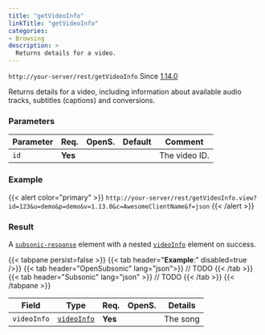 ```yaml
---
title: "getVideoInfo"
linkTitle: "getVideoInfo"
categories:
- Browsing
description: >
  Returns details for a video.
---
```


`http://your-server/rest/getVideoInfo` Since [1.14.0](../../subsonic-versions)

Returns details for a video, including information about available audio tracks, subtitles (captions) and conversions.

### Parameters

| Parameter | Req. | OpenS. | Default | Comment |
| --- | --- | --- | --- | --- |
| `id` | **Yes** |  |   | The video ID. |

### Example

{{< alert color="primary" >}} `http://your-server/rest/getVideoInfo.view?id=123&u=demo&p=demo&v=1.13.0&c=AwesomeClientName&f=json` {{< /alert >}}

### Result

A [`subsonic-response`](../../responses/subsonic-response) element with a nested [`videoInfo`](../../responses/videoinfo) element on success.

{{< tabpane persist=false >}}
{{< tab header="**Example**:" disabled=true />}}
{{< tab header="OpenSubsonic" lang="json">}}
// TODO
{{< /tab >}}
{{< tab header="Subsonic" lang="json" >}}
// TODO
{{< /tab >}}
{{< /tabpane >}}

| Field |  Type | Req. | OpenS. | Details |
| --- | --- | --- | --- | --- |
| `videoInfo` | [`videoInfo`](../../responses/videoinfo) | **Yes** |     | The song |

